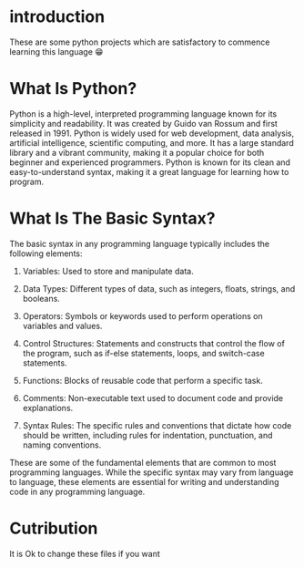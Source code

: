 # introduction
These are some python projects which are satisfactory to commence learning this language 😁

# What Is Python?
Python is a high-level, interpreted programming language known for its simplicity and readability. It was created by Guido van Rossum and first released in 1991. Python is widely used for web development, data analysis, artificial intelligence, scientific computing, and more. It has a large standard library and a vibrant community, making it a popular choice for both beginner and experienced programmers. Python is known for its clean and easy-to-understand syntax, making it a great language for learning how to program.

# What Is The Basic Syntax?
The basic syntax in any programming language typically includes the following elements:

1. Variables: Used to store and manipulate data.

2. Data Types: Different types of data, such as integers, floats, strings, and booleans.

3. Operators: Symbols or keywords used to perform operations on variables and values.

4. Control Structures: Statements and constructs that control the flow of the program, such as if-else statements, loops, and switch-case statements.

5. Functions: Blocks of reusable code that perform a specific task.

6. Comments: Non-executable text used to document code and provide explanations.

7. Syntax Rules: The specific rules and conventions that dictate how code should be written, including rules for indentation, punctuation, and naming conventions.

These are some of the fundamental elements that are common to most programming languages. While the specific syntax may vary from language to language, these elements are essential for writing and understanding code in any programming language.

# Cutribution
It is Ok to change these files if you want
